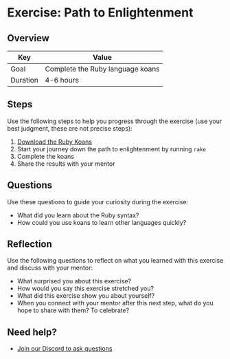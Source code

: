 # Exercise: Path to Enlightenment

## Overview

| Key | Value |
| --- | --- |
| Goal | Complete the Ruby language koans |
| Duration | 4-6 hours |


## Steps

Use the following steps to help you progress through the exercise (use your best judgment, these are not precise steps):

1. [Download the Ruby Koans](http://rubykoans.com)
2. Start your journey down the path to enlightenment by running `rake`
3. Complete the koans
4. Share the results with your mentor

## Questions

Use these questions to guide your curiosity during the exercise:

- What did you learn about the Ruby syntax?
- How could you use koans to learn other languages quickly?

## Reflection

Use the following questions to reflect on what you learned with this exercise and discuss with your mentor:

- What surprised you about this exercise?
- How would you say this exercise stretched you? 
- What did this exercise show you about yourself?
- When you connect with your mentor after this next step, what do you hope to share with them? To celebrate? 

## Need help?

- [Join our Discord to ask questions](https://discord.gg/bDVYvG3Czd)
